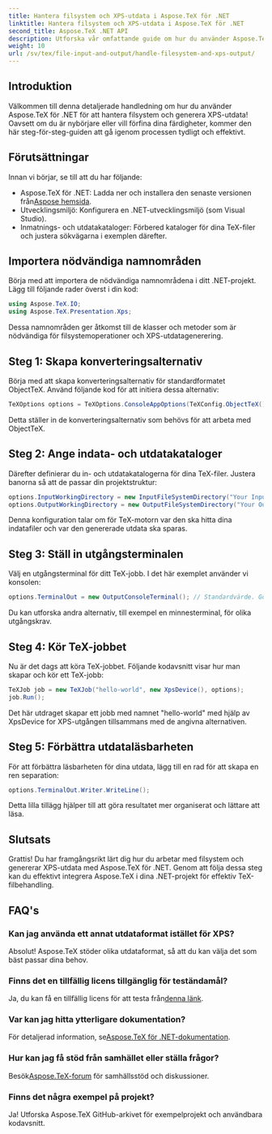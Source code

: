 ```yaml
---
title: Hantera filsystem och XPS-utdata i Aspose.TeX för .NET
linktitle: Hantera filsystem och XPS-utdata i Aspose.TeX för .NET
second_title: Aspose.TeX .NET API
description: Utforska vår omfattande guide om hur du använder Aspose.TeX för .NET för att hantera filsystem och generera XPS-utdata. Denna steg-för-steg handledning täcker allt från att ställa in din miljö till att utföra ett TeX-jobb.
weight: 10
url: /sv/tex/file-input-and-output/handle-filesystem-and-xps-output/
---
```

## Introduktion

Välkommen till denna detaljerade handledning om hur du använder Aspose.TeX för .NET för att hantera filsystem och generera XPS-utdata! Oavsett om du är nybörjare eller vill förfina dina färdigheter, kommer den här steg-för-steg-guiden att gå igenom processen tydligt och effektivt.

## Förutsättningar

Innan vi börjar, se till att du har följande:

-  Aspose.TeX för .NET: Ladda ner och installera den senaste versionen från[Aspose hemsida](https://releases.aspose.com/tex/net/).
- Utvecklingsmiljö: Konfigurera en .NET-utvecklingsmiljö (som Visual Studio).
- Inmatnings- och utdatakataloger: Förbered kataloger för dina TeX-filer och justera sökvägarna i exemplen därefter.

## Importera nödvändiga namnområden

Börja med att importera de nödvändiga namnområdena i ditt .NET-projekt. Lägg till följande rader överst i din kod:

```csharp
using Aspose.TeX.IO;
using Aspose.TeX.Presentation.Xps;
```

Dessa namnområden ger åtkomst till de klasser och metoder som är nödvändiga för filsystemoperationer och XPS-utdatagenerering.

## Steg 1: Skapa konverteringsalternativ

Börja med att skapa konverteringsalternativ för standardformatet ObjectTeX. Använd följande kod för att initiera dessa alternativ:

```csharp
TeXOptions options = TeXOptions.ConsoleAppOptions(TeXConfig.ObjectTeX());
```

Detta ställer in de konverteringsalternativ som behövs för att arbeta med ObjectTeX.

## Steg 2: Ange indata- och utdatakataloger

Därefter definierar du in- och utdatakatalogerna för dina TeX-filer. Justera banorna så att de passar din projektstruktur:

```csharp
options.InputWorkingDirectory = new InputFileSystemDirectory("Your Input Directory");
options.OutputWorkingDirectory = new OutputFileSystemDirectory("Your Output Directory");
```

Denna konfiguration talar om för TeX-motorn var den ska hitta dina indatafiler och var den genererade utdata ska sparas.

## Steg 3: Ställ in utgångsterminalen

Välj en utgångsterminal för ditt TeX-jobb. I det här exemplet använder vi konsolen:

```csharp
options.TerminalOut = new OutputConsoleTerminal(); // Standardvärde. Godtyckligt uppdrag.
```

Du kan utforska andra alternativ, till exempel en minnesterminal, för olika utgångskrav.

## Steg 4: Kör TeX-jobbet

Nu är det dags att köra TeX-jobbet. Följande kodavsnitt visar hur man skapar och kör ett TeX-jobb:

```csharp
TeXJob job = new TeXJob("hello-world", new XpsDevice(), options);
job.Run();
```

Det här utdraget skapar ett jobb med namnet "hello-world" med hjälp av XpsDevice for XPS-utgången tillsammans med de angivna alternativen.

## Steg 5: Förbättra utdataläsbarheten

För att förbättra läsbarheten för dina utdata, lägg till en rad för att skapa en ren separation:

```csharp
options.TerminalOut.Writer.WriteLine();
```

Detta lilla tillägg hjälper till att göra resultatet mer organiserat och lättare att läsa.

## Slutsats

Grattis! Du har framgångsrikt lärt dig hur du arbetar med filsystem och genererar XPS-utdata med Aspose.TeX för .NET. Genom att följa dessa steg kan du effektivt integrera Aspose.TeX i dina .NET-projekt för effektiv TeX-filbehandling.

## FAQ's

### Kan jag använda ett annat utdataformat istället för XPS?

Absolut! Aspose.TeX stöder olika utdataformat, så att du kan välja det som bäst passar dina behov.

### Finns det en tillfällig licens tillgänglig för teständamål?

 Ja, du kan få en tillfällig licens för att testa från[denna länk](https://purchase.conholdate.com/temporary-license/).

### Var kan jag hitta ytterligare dokumentation?

 För detaljerad information, se[Aspose.TeX för .NET-dokumentation](https://reference.aspose.com/tex/net/).

### Hur kan jag få stöd från samhället eller ställa frågor?

 Besök[Aspose.TeX-forum](https://forum.aspose.com/c/tex/47) för samhällsstöd och diskussioner.

### Finns det några exempel på projekt?

Ja! Utforska Aspose.TeX GitHub-arkivet för exempelprojekt och användbara kodavsnitt.
